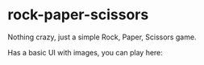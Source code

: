 # rock-paper-scissors

Nothing crazy, just a simple Rock, Paper, Scissors game.

Has a basic UI with images, you can play here: 
